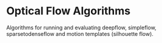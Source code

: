 Optical Flow Algorithms
=======================

Algorithms for running and evaluating deepflow, simpleflow, sparsetodenseflow and motion templates (silhouette flow).
